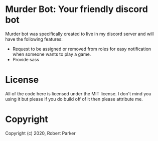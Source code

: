 # Murder Bot: Your friendly discord bot
Murder bot was specifically created to live in my discord server and will have the following features:
* Request to be assigned or removed from roles for easy notification when someone wants to play a game.
* Provide sass

# License
All of the code here is licensed under the MIT license. I don't mind you using it but please if you do build off of it then please attribute me.

# Copyright
Copyright (c) 2020, Robert Parker
